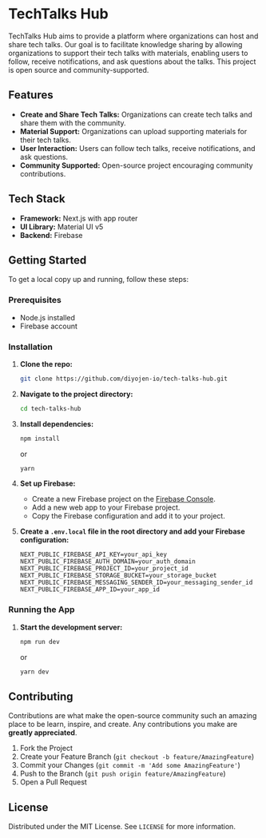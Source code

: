 # TechTalks Hub

TechTalks Hub aims to provide a platform where organizations can host and share tech talks. Our goal is to facilitate knowledge sharing by allowing organizations to support their tech talks with materials, enabling users to follow, receive notifications, and ask questions about the talks. This project is open source and community-supported.

## Features

- **Create and Share Tech Talks:** Organizations can create tech talks and share them with the community.
- **Material Support:** Organizations can upload supporting materials for their tech talks.
- **User Interaction:** Users can follow tech talks, receive notifications, and ask questions.
- **Community Supported:** Open-source project encouraging community contributions.

## Tech Stack

- **Framework:** Next.js with app router
- **UI Library:** Material UI v5
- **Backend:** Firebase

## Getting Started

To get a local copy up and running, follow these steps:

### Prerequisites

- Node.js installed
- Firebase account

### Installation

1. **Clone the repo:**
   ```sh
   git clone https://github.com/diyojen-io/tech-talks-hub.git
   ```
2. **Navigate to the project directory:**
   ```sh
   cd tech-talks-hub
   ```
3. **Install dependencies:**
   ```sh
   npm install
   ```
   or
   ```sh
   yarn
   ```
4. **Set up Firebase:**

   - Create a new Firebase project on the [Firebase Console](https://console.firebase.google.com/).
   - Add a new web app to your Firebase project.
   - Copy the Firebase configuration and add it to your project.

5. **Create a `.env.local` file in the root directory and add your Firebase configuration:**
   ```env
   NEXT_PUBLIC_FIREBASE_API_KEY=your_api_key
   NEXT_PUBLIC_FIREBASE_AUTH_DOMAIN=your_auth_domain
   NEXT_PUBLIC_FIREBASE_PROJECT_ID=your_project_id
   NEXT_PUBLIC_FIREBASE_STORAGE_BUCKET=your_storage_bucket
   NEXT_PUBLIC_FIREBASE_MESSAGING_SENDER_ID=your_messaging_sender_id
   NEXT_PUBLIC_FIREBASE_APP_ID=your_app_id
   ```

### Running the App

1. **Start the development server:**

   ```sh
   npm run dev
   ```

   or

   ```sh
   yarn dev
   ```

## Contributing

Contributions are what make the open-source community such an amazing place to be learn, inspire, and create. Any contributions you make are **greatly appreciated**.

1. Fork the Project
2. Create your Feature Branch (`git checkout -b feature/AmazingFeature`)
3. Commit your Changes (`git commit -m 'Add some AmazingFeature'`)
4. Push to the Branch (`git push origin feature/AmazingFeature`)
5. Open a Pull Request

## License

Distributed under the MIT License. See `LICENSE` for more information.

